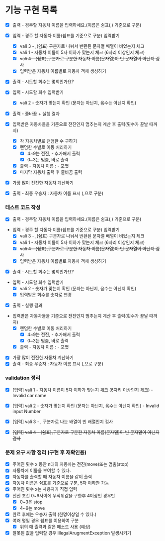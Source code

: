 # 기능 구현 목록

- [x]  출력 - 경주할 자동차 이름을 입력하세요.(이름은 쉼표(,) 기준으로 구분)
- [x]  입력 - 경주 할 자동차 이름(쉼표를 기준으로 구분) 입력받기
    - [x]  vali 3 - ,(쉼표) 구분자로 나눠서 반환된 문자열 배열이 비었는지 체크
    - [x]  vali 1 - 자동차 이름이 5자 이하가 맞는지 체크 (6자리 이상인지 체크)
    - [x]  ~~vali 4 - (쉼표),구분자로 구분한 자동차 이름(문자열)이 빈 문자열이 아닌지 검사~~
    - [x]  입력받은 자동차 이름별로 자동차 객체 생성하기
- [x]  출력 - 시도할 회수는 몇회인가요?
- [x]  입력 - 시도할 회수 입력받기
    - [x]  vali 2 - 숫자가 맞는지 확인 (문자는 아닌지, 음수는 아닌지 확인)
- [x]  출력 - 줄바꿈 + 실행 결과
- [x]  입력받은 자동차들을 기준으로 전진인지 멈추는지 계산 후 출력(횟수가 끝날 때까지)
    - [x]  각 자동차별로 랜덤한 수 구하기
    - [x]  랜덤한 수별로 이동 처리하기
        - [x]  4~9는 전진, - 추가해서 출력
        - [x]  0~3는 멈춤, 바로 출력
    - [x] 출력 - 자동차 이름 : -  포맷
    - [x]  마지막 자동차 출력 후 줄바꿈 출력
- [x]  가장 많이 전진한 자동차 계산하기
- [x]  출력 - 최종 우승자 : 자동차 이름 표시 (,으로 구분)


### 테스트 코드 작성

- [x]  출력 - 경주할 자동차 이름을 입력하세요.(이름은 쉼표(,) 기준으로 구분)
- 입력 - 경주 할 자동차 이름(쉼표를 기준으로 구분) 입력받기
   - [x]  vali 3 - ,(쉼표) 구분자로 나눠서 반환된 문자열 배열이 비었는지 체크
   - [x]  vali 1 - 자동차 이름이 5자 이하가 맞는지 체크 (6자리 이상인지 체크)
   - [x]  ~~vali 4 - (쉼표),구분자로 구분한 자동차 이름(문자열)이 빈 문자열이 아닌지 검사~~ 
   - [x]  입력받은 자동차 이름별로 자동차 객체 생성하기
- [x]  출력 - 시도할 회수는 몇회인가요?
- 입력 - 시도할 회수 입력받기
   - [x]  vali 2 - 숫자가 맞는지 확인 (문자는 아닌지, 음수는 아닌지 확인)
   - [x] 입력받은 회수를 숫자로 변경
- [x]  출력 - 실행 결과
- 입력받은 자동차들을 기준으로 전진인지 멈추는지 계산 후 출력(횟수가 끝날 때까지)
   - [x]  랜덤한 수별로 이동 처리하기
      - [x]  4~9는 전진, - 추가해서 출력
      - [x]  0~3는 멈춤, 바로 출력
   - [x] 출력 - 자동차 이름 : -  포맷
- [x]  가장 많이 전진한 자동차 계산하기
- [x]  출력 - 최종 우승자 : 자동차 이름 표시 (,으로 구분)

### validation 정리

- [x]  [입력] vali 1 - 자동차 이름이 5자 이하가 맞는지 체크 (6자리 이상인지 체크) - Invalid car name
- [x]  [입력] vali 2 - 숫자가 맞는지 확인 (문자는 아닌지, 음수는 아닌지 확인) - Invalid input Number
- [x]  [입력] vali 3 - , 구분자로 나눈 배열이 빈 배열인지 검사
- [x]  ~~[입력] vali 4 - (쉼표),구분자로 구분한 자동차 이름(문자열)이 빈 문자열이 아닌지 검사~~


### 문제 요구 사항 정리 (구현 후 재확인용)

- [x]  주어진 횟수 x 동안 n대의 자동차는 전진(move)또는 멈춤(stop)
- [x]  자동차에 이름을 부여할 수 있다.
- [x]  자동차를 출력할 때 자동차 이름을 같이 출력
- [x]  자동차 이름은 쉼표를 기준으로 구분, 5자 이하만 가능
- [x]  주어진 횟수 x는 사용자가 직접 입력
- [x]  전진 조건 0~9사이에 무작위값을 구한후 4이상인 경우만
    - [x]  0~3은 stop
    - [x]  4~9는 move
- [x]  완료 후에는 우승자 출력 (한명이상일 수 있다.)
- [x]  여러 명일 경우 쉼표를 이용하여 구분
    - [x]  위의 매 출력과 같은 메소드 사용 (예상)
- [x]  잘못된 값을 입력할 경우 IllegalArugmentException 발생시키기